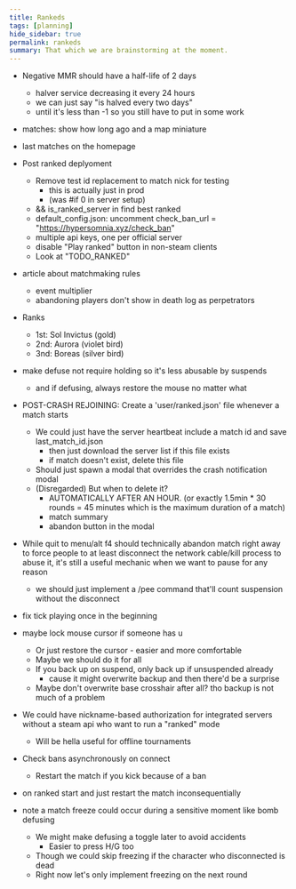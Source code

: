 ```yaml
---
title: Rankeds
tags: [planning]
hide_sidebar: true
permalink: rankeds
summary: That which we are brainstorming at the moment.
---
```


- Negative MMR should have a half-life of 2 days
    - halver service decreasing it every 24 hours
    - we can just say "is halved every two days"
    - until it's less than -1 so you still have to put in some work

- matches: show how long ago and a map miniature
- last matches on the homepage

- Post ranked deplyoment
    - Remove test id replacement to match nick for testing
        - this is actually just in prod
        - (was #if 0 in server setup)
    - && is_ranked_server in find best ranked
    - default_config.json: uncomment check_ban_url = "https://hypersomnia.xyz/check_ban"
    - multiple api keys, one per official server
    - disable "Play ranked" button in non-steam clients
    - Look at "TODO_RANKED"

- article about matchmaking rules
    - event multiplier
    - abandoning players don't show in death log as perpetrators

- Ranks
    - 1st: Sol Invictus (gold)
    - 2nd: Aurora (violet bird)
    - 3nd: Boreas (silver bird)

- make defuse not require holding so it's less abusable by suspends
    - and if defusing, always restore the mouse no matter what

- POST-CRASH REJOINING: Create a 'user/ranked.json' file whenever a match starts
    - We could just have the server heartbeat include a match id and save last_match_id.json
        - then just download the server list if this file exists
        - if match doesn't exist, delete this file
    - Should just spawn a modal that overrides the crash notification modal
    - (Disregarded) But when to delete it?
        - AUTOMATICALLY AFTER AN HOUR. (or exactly 1.5min * 30 rounds = 45 minutes which is the maximum duration of a match)
        - match summary
        - abandon button in the modal

- While quit to menu/alt f4 should technically abandon match right away to force people to at least disconnect the network cable/kill process to abuse it, it's still a useful mechanic when we want to pause for any reason
    - we should just implement a /pee command that'll count suspension without the disconnect

- fix tick playing once in the beginning
- maybe lock mouse cursor if someone has u
    - Or just restore the cursor - easier and more comfortable
    - Maybe we should do it for all
    - If you back up on suspend, only back up if unsuspended already
        - cause it might overwrite backup and then there'd be a surprise
    - Maybe don't overwrite base crosshair after all? tho backup is not much of a problem

- We could have nickname-based authorization for integrated servers without a steam api who want to run a "ranked" mode
    - Will be hella useful for offline tournaments

- Check bans asynchronously on connect
    - Restart the match if you kick because of a ban
- on ranked start and just restart the match inconsequentially

- note a match freeze could occur during a sensitive moment like bomb defusing
    - We might make defusing a toggle later to avoid accidents
        - Easier to press H/G too
    - Though we could skip freezing if the character who disconnected is dead
    - Right now let's only implement freezing on the next round


